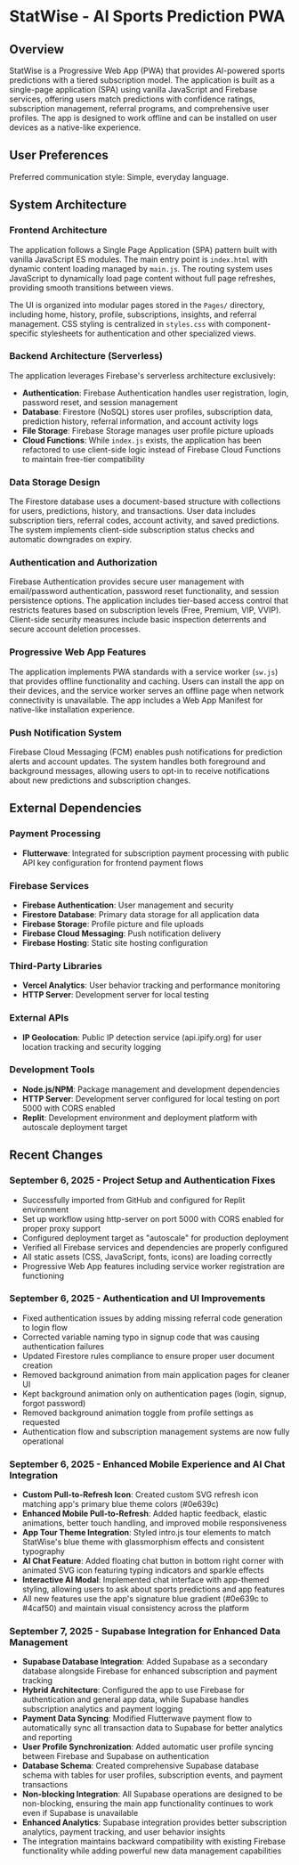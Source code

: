 # StatWise - AI Sports Prediction PWA

## Overview

StatWise is a Progressive Web App (PWA) that provides AI-powered sports predictions with a tiered subscription model. The application is built as a single-page application (SPA) using vanilla JavaScript and Firebase services, offering users match predictions with confidence ratings, subscription management, referral programs, and comprehensive user profiles. The app is designed to work offline and can be installed on user devices as a native-like experience.

## User Preferences

Preferred communication style: Simple, everyday language.

## System Architecture

### Frontend Architecture
The application follows a Single Page Application (SPA) pattern built with vanilla JavaScript ES modules. The main entry point is `index.html` with dynamic content loading managed by `main.js`. The routing system uses JavaScript to dynamically load page content without full page refreshes, providing smooth transitions between views.

The UI is organized into modular pages stored in the `Pages/` directory, including home, history, profile, subscriptions, insights, and referral management. CSS styling is centralized in `styles.css` with component-specific stylesheets for authentication and other specialized views.

### Backend Architecture (Serverless)
The application leverages Firebase's serverless architecture exclusively:

- **Authentication**: Firebase Authentication handles user registration, login, password reset, and session management
- **Database**: Firestore (NoSQL) stores user profiles, subscription data, prediction history, referral information, and account activity logs
- **File Storage**: Firebase Storage manages user profile picture uploads
- **Cloud Functions**: While `index.js` exists, the application has been refactored to use client-side logic instead of Firebase Cloud Functions to maintain free-tier compatibility

### Data Storage Design
The Firestore database uses a document-based structure with collections for users, predictions, history, and transactions. User data includes subscription tiers, referral codes, account activity, and saved predictions. The system implements client-side subscription status checks and automatic downgrades on expiry.

### Authentication and Authorization
Firebase Authentication provides secure user management with email/password authentication, password reset functionality, and session persistence options. The application includes tier-based access control that restricts features based on subscription levels (Free, Premium, VIP, VVIP). Client-side security measures include basic inspection deterrents and secure account deletion processes.

### Progressive Web App Features
The application implements PWA standards with a service worker (`sw.js`) that provides offline functionality and caching. Users can install the app on their devices, and the service worker serves an offline page when network connectivity is unavailable. The app includes a Web App Manifest for native-like installation experience.

### Push Notification System
Firebase Cloud Messaging (FCM) enables push notifications for prediction alerts and account updates. The system handles both foreground and background messages, allowing users to opt-in to receive notifications about new predictions and subscription changes.

## External Dependencies

### Payment Processing
- **Flutterwave**: Integrated for subscription payment processing with public API key configuration for frontend payment flows

### Firebase Services
- **Firebase Authentication**: User management and security
- **Firestore Database**: Primary data storage for all application data
- **Firebase Storage**: Profile picture and file uploads
- **Firebase Cloud Messaging**: Push notification delivery
- **Firebase Hosting**: Static site hosting configuration

### Third-Party Libraries
- **Vercel Analytics**: User behavior tracking and performance monitoring
- **HTTP Server**: Development server for local testing

### External APIs
- **IP Geolocation**: Public IP detection service (api.ipify.org) for user location tracking and security logging

### Development Tools
- **Node.js/NPM**: Package management and development dependencies
- **HTTP Server**: Development server configured for local testing on port 5000 with CORS enabled
- **Replit**: Development environment and deployment platform with autoscale deployment target

## Recent Changes

### September 6, 2025 - Project Setup and Authentication Fixes
- Successfully imported from GitHub and configured for Replit environment
- Set up workflow using http-server on port 5000 with CORS enabled for proper proxy support
- Configured deployment target as "autoscale" for production deployment
- Verified all Firebase services and dependencies are properly configured
- All static assets (CSS, JavaScript, fonts, icons) are loading correctly
- Progressive Web App features including service worker registration are functioning

### September 6, 2025 - Authentication and UI Improvements
- Fixed authentication issues by adding missing referral code generation to login flow
- Corrected variable naming typo in signup code that was causing authentication failures
- Updated Firestore rules compliance to ensure proper user document creation
- Removed background animation from main application pages for cleaner UI
- Kept background animation only on authentication pages (login, signup, forgot password)
- Removed background animation toggle from profile settings as requested
- Authentication flow and subscription management systems are now fully operational

### September 6, 2025 - Enhanced Mobile Experience and AI Chat Integration
- **Custom Pull-to-Refresh Icon**: Created custom SVG refresh icon matching app's primary blue theme colors (#0e639c)
- **Enhanced Mobile Pull-to-Refresh**: Added haptic feedback, elastic animations, better touch handling, and improved mobile responsiveness
- **App Tour Theme Integration**: Styled intro.js tour elements to match StatWise's blue theme with glassmorphism effects and consistent typography
- **AI Chat Feature**: Added floating chat button in bottom right corner with animated SVG icon featuring typing indicators and sparkle effects
- **Interactive AI Modal**: Implemented chat interface with app-themed styling, allowing users to ask about sports predictions and app features
- All new features use the app's signature blue gradient (#0e639c to #4caf50) and maintain visual consistency across the platform

### September 7, 2025 - Supabase Integration for Enhanced Data Management
- **Supabase Database Integration**: Added Supabase as a secondary database alongside Firebase for enhanced subscription and payment tracking
- **Hybrid Architecture**: Configured the app to use Firebase for authentication and general app data, while Supabase handles subscription analytics and payment logging
- **Payment Data Syncing**: Modified Flutterwave payment flow to automatically sync all transaction data to Supabase for better analytics and reporting
- **User Profile Synchronization**: Added automatic user profile syncing between Firebase and Supabase on authentication
- **Database Schema**: Created comprehensive Supabase database schema with tables for user profiles, subscription events, and payment transactions
- **Non-blocking Integration**: All Supabase operations are designed to be non-blocking, ensuring the main app functionality continues to work even if Supabase is unavailable
- **Enhanced Analytics**: Supabase integration provides better subscription analytics, payment tracking, and user behavior insights
- The integration maintains backward compatibility with existing Firebase functionality while adding powerful new data management capabilities